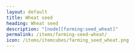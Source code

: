```yaml
---
layout: default
title: Wheat seed
heading: Wheat seed
description: "[node][farming:seed_wheat]"
permalink: /items/farming-seed-wheat/
icon: /items/itemcubes/farming_seed_wheat.png
---
```

